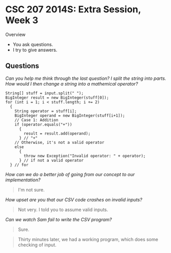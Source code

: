 CSC 207 2014S: Extra Session, Week 3
====================================

Overview

* You ask questions.
* I try to give answers.

Questions
---------

_Can you help me think through the last question?  I split the string into parts.
 How would I then change a string into a mathemical operator?_

    String[] stuff = input.split(" ");
    BigInteger result = new BigInteger(stuff[0]);
    for (int i = 1; i < stuff.length; i += 2) 
      {
        String operator = stuff[i];
        BigInteger operand = new BigInteger(stuff[i+1]);
        // Case 1: Addition
        if (operator.equals("+"))
          {
            result = result.add(operand);
          } // "+"
        // Otherwise, it's not a valid operator
        else
          {
            throw new Exception("Invalid operator: " + operator);
          } // if not a valid operator
      } // for

_How can we do a better job of going from our concept to our implementation?_

> I'm not sure.

_How upset are you that our CSV code crashes on invalid inputs?_

> Not very.  I told you to assume valid inputs.

_Can we watch Sam fail to write the CSV program?_

> Sure.

> Thirty minutes later, we had a working program, which does some checking of input.
